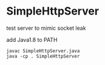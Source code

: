 # SimpleHttpServer
test server to mimic socket leak

add Java1.8 to PATH

```
javac SimpleHttpServer.java
java -cp . SimpleHttpServer
```